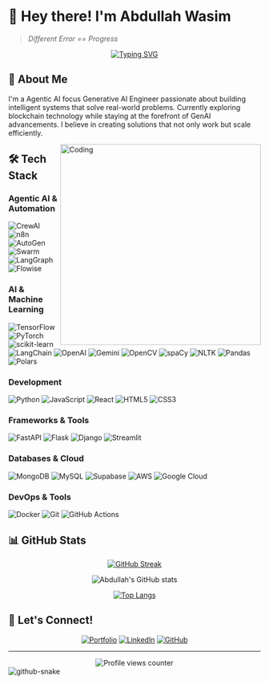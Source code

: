 # 👋 Hey there! I'm Abdullah Wasim

> *Different Error == Progress* 

<div align="center">
  
[![Typing SVG](https://readme-typing-svg.demolab.com?font=Fira+Code&duration=3000&pause=1000&color=00FF00&center=true&vCenter=true&width=435&lines=AI+Engineer;Full+Stack+Developer;Automation+Enthusiast;Always+Learning)](https://git.io/typing-svg)

</div>

## 🧠 About Me

I'm a Agentic AI focus Generative AI Engineer passionate about building intelligent systems that solve real-world problems. Currently exploring blockchain technology while staying at the forefront of GenAI advancements. I believe in creating solutions that not only work but scale efficiently.

<img align="right" alt="Coding" width="400" src="https://media.giphy.com/media/v1.Y2lkPTc5MGI3NjExcDh6NWI3Y2lieXUyN3BiOHd0YmRqNjV0Z2tzaHJyYzQwcWx5bWx5dyZlcD12MV9pbnRlcm5hbF9naWZfYnlfaWQmY3Q9Zw/qgQUggAC3Pfv687qPC/giphy.gif">

## 🛠️ Tech Stack

### Agentic AI & Automation
![CrewAI](https://img.shields.io/badge/CrewAI-000000.svg?style=for-the-badge&logo=data:image/png;base64,iVBORw0KGgoAAAANSUhEUgAAAA4AAAAOCAYAAAAfSC3RAAAACXBIWXMAAAsTAAALEwEAmpwYAAAAAXNSR0IArs4c6QAAAARnQU1BAACxjwv8YQUAAADASURBVHgBjZLNDYJAEIXfLgUQOtAOxA6wBDvQErQD7UA6wA6kA+xAOoAOeB8ha9Yf4r7kZWd35ptJZhbIRIaX5ZaXxUzLYz/VwkSMG8wLu4XumGDEwKuXGHuVxS3a7lGRB9LZnFGuJukqex3ZYBkv+Ii3RDJBiFQbyGKEOO8wmOBH5+mQvENEDGiL+MRGSSsUoJ+W4AbYH6SNGrxJ2D8Onlfl0loFviS4A9ZxT8H+9Gyw6FC6yFb/+cJHvwb8vJMVBek4zvgv+gV/RnwZJruL0QAAAABJRU5ErkJggg==)
![n8n](https://img.shields.io/badge/n8n-121D33.svg?style=for-the-badge&logo=data:image/png;base64,iVBORw0KGgoAAAANSUhEUgAAAA4AAAAOCAYAAAAfSC3RAAAACXBIWXMAAAsTAAALEwEAmpwYAAAAAXNSR0IArs4c6QAAAARnQU1BAACxjwv8YQUAAADASURBVHgBjZLNDYJAEIXfLgUQOtAOxA6wBDvQErQD7UA6wA6kA+xAOoAOeB8ha9Yf4r7kZWd35ptJZhbIRIaX5ZaXxUzLYz/VwkSMG8wLu4XumGDEwKuXGHuVxS3a7lGRB9LZnFGuJukqex3ZYBkv+Ii3RDJBiFQbyGKEOO8wmOBH5+mQvENEDGiL+MRGSSsUoJ+W4AbYH6SNGrxJ2D8Onlfl0loFviS4A9ZxT8H+9Gyw6FC6yFb/+cJHvwb8vJMVBek4zvgv+gV/RnwZJruL0QAAAABJRU5ErkJggg==)
![AutoGen](https://img.shields.io/badge/AutoGen-000000?style=for-the-badge&logo=data:image/svg+xml;base64,PHN2ZyB4bWxucz0iaHR0cDovL3d3dy53My5vcmcvMjAwMC9zdmciIHdpZHRoPSIxNiIgaGVpZ2h0PSIxNiIgdmlld0JveD0iMCAwIDI0IDI0IiBmaWxsPSJub25lIiBzdHJva2U9IiNGRkZGRkYiIHN0cm9rZS13aWR0aD0iMiIgc3Ryb2tlLWxpbmVjYXA9InJvdW5kIiBzdHJva2UtbGluZWpvaW5kPSJyb3VuZCI+PHBhdGggZD0iTTEyIDV2MTRNNSAxMmgxNE01IDV2MTRoMTRWNUg1eiIvPjwvc3ZnPg==&logoColor=white)
![Swarm](https://img.shields.io/badge/Swarm-FFA000?style=for-the-badge&logo=data:image/svg+xml;base64,PHN2ZyB4bWxucz0iaHR0cDovL3d3dy53My5vcmcvMjAwMC9zdmciIHdpZHRoPSIxNiIgaGVpZ2h0PSIxNiIgdmlld0JveD0iMCAwIDI0IDI0IiBmaWxsPSJub25lIiBzdHJva2U9IiNGRkZGRkYiIHN0cm9rZS13aWR0aD0iMiIgc3Ryb2tlLWxpbmVjYXA9InJvdW5kIiBzdHJva2UtbGluZWpvaW5kPSJyb3VuZCI+PGNpcmNsZSBjeD0iMTIiIGN5PSIxMiIgcj0iMyIvPjxwYXRoIGQ9Ik0xOSA4YTcgNyAwIDEgMC0xNCAwIi8+PC9zdmc+&logoColor=white)
![LangGraph](https://img.shields.io/badge/LangGraph-FF6B6B?style=for-the-badge&logo=data:image/svg+xml;base64,PHN2ZyB4bWxucz0iaHR0cDovL3d3dy53My5vcmcvMjAwMC9zdmciIHdpZHRoPSIxNiIgaGVpZ2h0PSIxNiIgdmlld0JveD0iMCAwIDI0IDI0IiBmaWxsPSJub25lIiBzdHJva2U9IiNGRkZGRkYiIHN0cm9rZS13aWR0aD0iMiIgc3Ryb2tlLWxpbmVjYXA9InJvdW5kIiBzdHJva2UtbGluZWpvaW5kPSJyb3VuZCI+PHBhdGggZD0iTTQgNGgyME00IDEyaDIwTTQgMjBoMjAiLz48L3N2Zz4=&logoColor=white)
![Flowise](https://img.shields.io/badge/Flowise-3ECF8E?style=for-the-badge&logo=data:image/svg+xml;base64,PHN2ZyB4bWxucz0iaHR0cDovL3d3dy53My5vcmcvMjAwMC9zdmciIHdpZHRoPSIxNiIgaGVpZ2h0PSIxNiIgdmlld0JveD0iMCAwIDI0IDI0IiBmaWxsPSJub25lIiBzdHJva2U9IiNGRkZGRkYiIHN0cm9rZS13aWR0aD0iMiIgc3Ryb2tlLWxpbmVjYXA9InJvdW5kIiBzdHJva2UtbGluZWpvaW5kPSJyb3VuZCI+PHBhdGggZD0iTTEyIDJ2MjBNMiAxMmgyME02IDZoMTJ2MTJINnoiLz48L3N2Zz4=&logoColor=white)

### AI & Machine Learning
![TensorFlow](https://img.shields.io/badge/TensorFlow-%23FF6F00.svg?style=for-the-badge&logo=TensorFlow&logoColor=white)
![PyTorch](https://img.shields.io/badge/PyTorch-%23EE4C2C.svg?style=for-the-badge&logo=PyTorch&logoColor=white)
![scikit-learn](https://img.shields.io/badge/scikit--learn-%23F7931E.svg?style=for-the-badge&logo=scikit-learn&logoColor=white)
![LangChain](https://img.shields.io/badge/LangChain-121D33.svg?style=for-the-badge&logo=data:image/png;base64,iVBORw0KGgoAAAANSUhEUgAAAA4AAAAOCAYAAAAfSC3RAAAACXBIWXMAAAsTAAALEwEAmpwYAAAAAXNSR0IArs4c6QAAAARnQU1BAACxjwv8YQUAAADASURBVHgBjZLNDYJAEIXfLgUQOtAOxA6wBDvQErQD7UA6wA6kA+xAOoAOeB8ha9Yf4r7kZWd35ptJZhbIRIaX5ZaXxUzLYz'+'/VwkSMG8wLu4XumGDEwKuXGHuVxS3a7lGRB9LZnFGuJukqex3ZYBkv+Ii3RDJBiFQbyGKEOO8wmOBH5+mQvENEDGiL+MRGSSsUoJ+W4AbYH6SNGrxJ2D8Onlfl0loFviS4A9ZxT8H+9Gyw6FC6yFb/+cJHvwb8vJMVBek4zvgv+gV/RnwZJruL0QAAAABJRU5ErkJggg==)
![OpenAI](https://img.shields.io/badge/OpenAI-412991.svg?style=for-the-badge&logo=OpenAI&logoColor=white)
![Gemini](https://img.shields.io/badge/Gemini-8E75B2.svg?style=for-the-badge&logo=google&logoColor=white)
![OpenCV](https://img.shields.io/badge/OpenCV-27338e?style=for-the-badge&logo=OpenCV&logoColor=white)
![spaCy](https://img.shields.io/badge/spaCy-09A3D5?style=for-the-badge&logo=spacy&logoColor=white)
![NLTK](https://img.shields.io/badge/NLTK-154F3C?style=for-the-badge&logo=python&logoColor=white)
![Pandas](https://img.shields.io/badge/pandas-%23150458.svg?style=for-the-badge&logo=pandas&logoColor=white)
![Polars](https://img.shields.io/badge/Polars-CD792C?style=for-the-badge&logo=polars&logoColor=white)

### Development
![Python](https://img.shields.io/badge/python-3670A0?style=for-the-badge&logo=python&logoColor=ffdd54)
![JavaScript](https://img.shields.io/badge/javascript-%23323330.svg?style=for-the-badge&logo=javascript&logoColor=%23F7DF1E)
![React](https://img.shields.io/badge/react-%2320232a.svg?style=for-the-badge&logo=react&logoColor=%2361DAFB)
![HTML5](https://img.shields.io/badge/html5-%23E34F26.svg?style=for-the-badge&logo=html5&logoColor=white)
![CSS3](https://img.shields.io/badge/css3-%231572B6.svg?style=for-the-badge&logo=css3&logoColor=white)

### Frameworks & Tools
![FastAPI](https://img.shields.io/badge/FastAPI-005571?style=for-the-badge&logo=fastapi)
![Flask](https://img.shields.io/badge/flask-%23000.svg?style=for-the-badge&logo=flask&logoColor=white)
![Django](https://img.shields.io/badge/django-%23092E20.svg?style=for-the-badge&logo=django&logoColor=white)
![Streamlit](https://img.shields.io/badge/Streamlit-FF4B4B.svg?style=for-the-badge&logo=Streamlit&logoColor=white)

### Databases & Cloud
![MongoDB](https://img.shields.io/badge/MongoDB-%234ea94b.svg?style=for-the-badge&logo=mongodb&logoColor=white)
![MySQL](https://img.shields.io/badge/mysql-%2300f.svg?style=for-the-badge&logo=mysql&logoColor=white)
![Supabase](https://img.shields.io/badge/Supabase-3ECF8E?style=for-the-badge&logo=supabase&logoColor=white)
![AWS](https://img.shields.io/badge/AWS-%23FF9900.svg?style=for-the-badge&logo=amazon-aws&logoColor=white)
![Google Cloud](https://img.shields.io/badge/GoogleCloud-%234285F4.svg?style=for-the-badge&logo=google-cloud&logoColor=white)

### DevOps & Tools
![Docker](https://img.shields.io/badge/docker-%230db7ed.svg?style=for-the-badge&logo=docker&logoColor=white)
![Git](https://img.shields.io/badge/git-%23F05033.svg?style=for-the-badge&logo=git&logoColor=white)
![GitHub Actions](https://img.shields.io/badge/github%20actions-%232671E5.svg?style=for-the-badge&logo=githubactions&logoColor=white)

## 📊 GitHub Stats

<div align="center">
  
[![GitHub Streak](https://github-readme-streak-stats.herokuapp.com?user=abdullah-w-21&theme=radical&hide_border=true&date_format=M%20j%5B%2C%20Y%5D)](https://git.io/streak-stats)

![Abdullah's GitHub stats](https://github-readme-stats.vercel.app/api?username=abdullah-w-21&show_icons=true&theme=radical&hide_border=true)

[![Top Langs](https://github-readme-stats.vercel.app/api/top-languages/?username=abdullah-w-21&layout=compact&theme=radical&hide_border=true)](https://github.com/anuraghazra/github-readme-stats)

</div>

## 🤝 Let's Connect!

<div align="center">
  
[![Portfolio](https://img.shields.io/badge/Portfolio-255E63?style=for-the-badge&logo=About.me&logoColor=white)](https://abdullah-wasim.vercel.app)
[![LinkedIn](https://img.shields.io/badge/linkedin-%230077B5.svg?style=for-the-badge&logo=linkedin&logoColor=white)](https://www.linkedin.com/in/abdullahwasim)
[![GitHub](https://img.shields.io/badge/github-%23121011.svg?style=for-the-badge&logo=github&logoColor=white)](https://github.com/abdullah-w-21)

</div>

---
<div align="center">
  <img src="https://komarev.com/ghpvc/?username=abdullah-w-21&style=flat-square&color=blue" alt="Profile views counter"/>
</div>

<picture>
  <source media="(prefers-color-scheme: dark)" srcset="https://raw.githubusercontent.com/tobiasmeyhoefer/tobiasmeyhoefer/output/github-snake-dark.svg" />
  <source media="(prefers-color-scheme: light)" srcset="https://raw.githubusercontent.com/tobiasmeyhoefer/tobiasmeyhoefer/output/github-snake.svg" />
  <img alt="github-snake" src="https://raw.githubusercontent.com/tobiasmeyhoefer/tobiasmeyhoefer/output/github-snake.svg" />
</picture>
